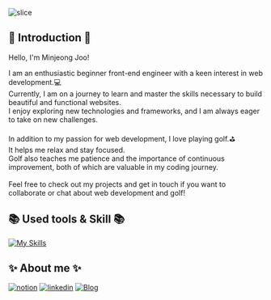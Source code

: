 <div align = left>

![slice](https://capsule-render.vercel.app/api?type=waving&color=auto&height=250&text=Minjeong&)

## 🙌 Introduction 🙌
Hello, I'm Minjeong Joo!

I am an enthusiastic beginner front-end engineer with a keen interest in web development.💻</br>
Currently, I am on a journey to learn and master the skills necessary to build beautiful and functional websites. </br>
I enjoy exploring new technologies and frameworks, and I am always eager to take on new challenges.</br>

In addition to my passion for web development, I love playing golf.⛳️</br>
It helps me relax and stay focused. </br>
Golf also teaches me patience and the importance of continuous improvement, both of which are valuable in my coding journey.</br>
</br>
Feel free to check out my projects and get in touch if you want to collaborate or chat about web development and golf!

## 📚 Used tools & Skill 📚

[![My Skills](https://skillicons.dev/icons?i=git,js,html,css,react,vscode)](https://skillicons.dev)



## ✨ About me ✨
[![notion](https://img.shields.io/badge/notion-000000?style=for-the-badge&logo=notion&logoColor=white)](https://www.notion.so/c54f2f1549714636b09debb086bf690d?pvs=4)
[![linkedin](https://img.shields.io/badge/linkedin-0A66C2?style=for-the-badge&logo=linkedin&logoColor=white)](https://www.linkedin.com/in/minjeong-joo-968bbb291/)
[![Blog](https://img.shields.io/badge/Blog-03C75A?style=for-the-badge&logo=Naver&logoColor=white)](https://blog.naver.com/ming__ddo)



</div>
